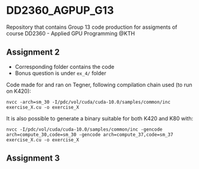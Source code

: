 # DD2360_AGPUP_G13

Repository that contains Group 13 code production for assigments of course DD2360 - Applied GPU Programming @KTH

## Assignment 2

- Corresponding folder contains the code
- Bonus question is under `ex_4/` folder

Code made for and ran on Tegner, following compilation chain used (to run on K420):

```{bash}
nvcc -arch=sm_30 -I/pdc/vol/cuda/cuda-10.0/samples/common/inc exercise_X.cu -o exercise_X
```

It is also possible to generate a binary suitable for both K420 and K80 with:

```{bash}
nvcc -I/pdc/vol/cuda/cuda-10.0/samples/common/inc -gencode arch=compute_30,code=sm_30 -gencode arch=compute_37,code=sm_37 exercise_X.cu -o exercise_X
```

## Assignment 3

